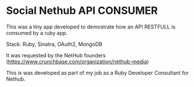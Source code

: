 # Social Nethub API CONSUMER

This was a tiny app developed to demostrate how an API RESTFULL is consumed by a ruby app. 

Stack: Ruby, Sinatra, OAuth2, MongoDB

It was requested by the NetHub founders (https://www.crunchbase.com/organization/nethub-media)

This is was developed as part of my job as a Ruby Developer Consultant for Nethub.
